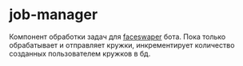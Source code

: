 # job-manager
Компонент обработки задач для [faceswaper](https://git.envs.net/soaska/faceswaper) бота.
Пока только обрабатывает и отправляет кружки, инкрементирует количество созданных пользователем 
кружков в бд.